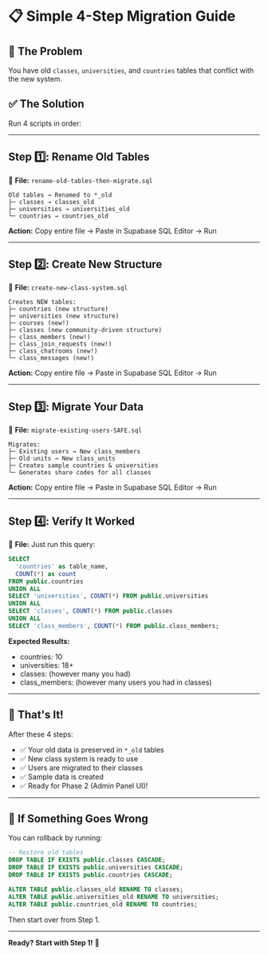 # 📋 Simple 4-Step Migration Guide

## 🎯 **The Problem**
You have old `classes`, `universities`, and `countries` tables that conflict with the new system.

## ✅ **The Solution**
Run 4 scripts in order:

---

## **Step 1️⃣: Rename Old Tables**
📄 **File:** `rename-old-tables-then-migrate.sql`

```
Old tables → Renamed to *_old
├─ classes → classes_old
├─ universities → universities_old  
└─ countries → countries_old
```

**Action:** Copy entire file → Paste in Supabase SQL Editor → Run

---

## **Step 2️⃣: Create New Structure**
📄 **File:** `create-new-class-system.sql`

```
Creates NEW tables:
├─ countries (new structure)
├─ universities (new structure)
├─ courses (new!)
├─ classes (new community-driven structure)
├─ class_members (new!)
├─ class_join_requests (new!)
├─ class_chatrooms (new!)
└─ class_messages (new!)
```

**Action:** Copy entire file → Paste in Supabase SQL Editor → Run

---

## **Step 3️⃣: Migrate Your Data**
📄 **File:** `migrate-existing-users-SAFE.sql`

```
Migrates:
├─ Existing users → New class_members
├─ Old units → New class_units
├─ Creates sample countries & universities
└─ Generates share codes for all classes
```

**Action:** Copy entire file → Paste in Supabase SQL Editor → Run

---

## **Step 4️⃣: Verify It Worked**
📄 **File:** Just run this query:

```sql
SELECT 
  'countries' as table_name, 
  COUNT(*) as count 
FROM public.countries
UNION ALL
SELECT 'universities', COUNT(*) FROM public.universities
UNION ALL
SELECT 'classes', COUNT(*) FROM public.classes
UNION ALL
SELECT 'class_members', COUNT(*) FROM public.class_members;
```

**Expected Results:**
- countries: 10
- universities: 18+
- classes: (however many you had)
- class_members: (however many users you had in classes)

---

## 🎉 **That's It!**

After these 4 steps:
- ✅ Your old data is preserved in `*_old` tables
- ✅ New class system is ready to use
- ✅ Users are migrated to their classes
- ✅ Sample data is created
- ✅ Ready for Phase 2 (Admin Panel UI)!

---

## 🐛 **If Something Goes Wrong**

You can rollback by running:
```sql
-- Restore old tables
DROP TABLE IF EXISTS public.classes CASCADE;
DROP TABLE IF EXISTS public.universities CASCADE;
DROP TABLE IF EXISTS public.countries CASCADE;

ALTER TABLE public.classes_old RENAME TO classes;
ALTER TABLE public.universities_old RENAME TO universities;
ALTER TABLE public.countries_old RENAME TO countries;
```

Then start over from Step 1.

---

**Ready? Start with Step 1!** 🚀

